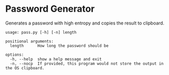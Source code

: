 # Password Generator
Generates a password with high entropy and copies the result to clipboard.


```commandline
usage: pass.py [-h] [-n] length

positional arguments:
  length      How long the password should be

options:
  -h, --help  show a help message and exit
  -n, --nocp  If provided, this program would not store the output in the OS clipboard.
```
